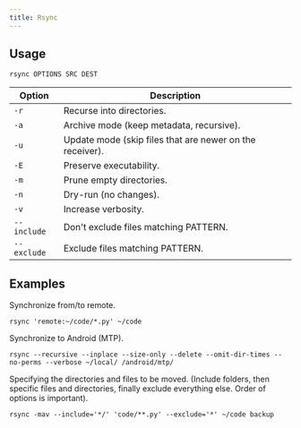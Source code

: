 ```yaml
---
title: Rsync
---
```


## Usage

```shell
rsync OPTIONS SRC DEST
```

| Option | Description |
| --- | --- |
| `-r` | Recurse into directories. |
| `-a` | Archive mode (keep metadata, recursive). |
| `-u` | Update mode (skip files that are newer on the receiver). |
| `-E` | Preserve executability. |
| `-m` | Prune empty directories. |
| `-n` | Dry-run (no changes). |
| `-v` | Increase verbosity. |
| `--include` | Don't exclude files matching PATTERN. |
| `--exclude` | Exclude files matching PATTERN. |

## Examples

Synchronize from/to remote.

```shell
rsync 'remote:~/code/*.py' ~/code
```

Synchronize to Android (MTP).

```shell
rsync --recursive --inplace --size-only --delete --omit-dir-times --no-perms --verbose ~/local/ /android/mtp/
```

Specifying the directories and files to be moved.
(Include folders, then specific files and directories,
finally exclude everything else.
Order of options is important).

```shell
rsync -mav --include='*/' 'code/**.py' --exclude='*' ~/code backup
```
